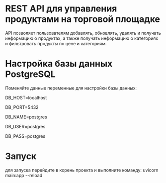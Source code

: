 # REST API для управления продуктами на торговой площадке
API позволяет пользователям добавлять, обновлять, удалять и получать информацию о продуктах, а также получать информацию о категориях и фильтровать продукты по цене и категориям.

# Настройка базы данных PostgreSQL
Поменяйте данные переменные для настройки базы данных: 

DB_HOST=localhost

DB_PORT=5432

DB_NAME=postgres

DB_USER=postgres

DB_PASS=postgres

# Запуск
для запуска перейдите в корень проекта и выполните команду: uvicorn main:app --reload
